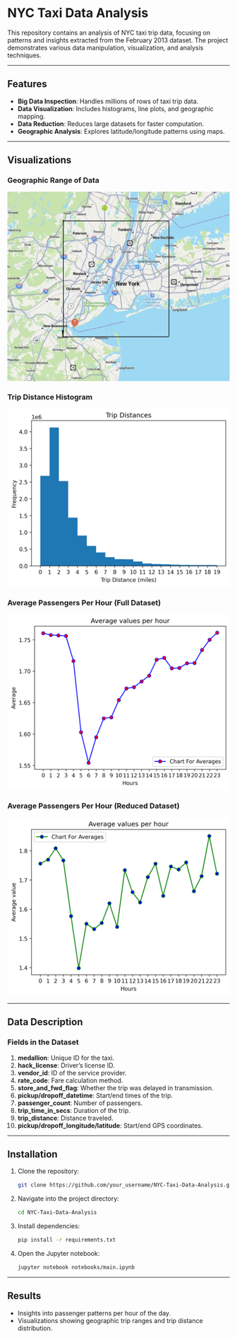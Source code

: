 # NYC Taxi Data Analysis

This repository contains an analysis of NYC taxi trip data, focusing on patterns and insights extracted from the February 2013 dataset. The project demonstrates various data manipulation, visualization, and analysis techniques.

---

## Features
- **Big Data Inspection**: Handles millions of rows of taxi trip data.
- **Data Visualization**: Includes histograms, line plots, and geographic mapping.
- **Data Reduction**: Reduces large datasets for faster computation.
- **Geographic Analysis**: Explores latitude/longitude patterns using maps.

---

## Visualizations
### Geographic Range of Data
![Geographic Range](images/NYC_map.jpg)

### Trip Distance Histogram
![Trip Distances](images/hist.png)

### Average Passengers Per Hour (Full Dataset)
![Passengers Full Dataset](images/plotmain.png)

### Average Passengers Per Hour (Reduced Dataset)
![Passengers Reduced Dataset](images/plot.png)

---

## Data Description
### Fields in the Dataset
1. **medallion**: Unique ID for the taxi.
2. **hack_license**: Driver’s license ID.
3. **vendor_id**: ID of the service provider.
4. **rate_code**: Fare calculation method.
5. **store_and_fwd_flag**: Whether the trip was delayed in transmission.
6. **pickup/dropoff_datetime**: Start/end times of the trip.
7. **passenger_count**: Number of passengers.
8. **trip_time_in_secs**: Duration of the trip.
9. **trip_distance**: Distance traveled.
10. **pickup/dropoff_longitude/latitude**: Start/end GPS coordinates.

---

## Installation

1. Clone the repository:
   ```bash
   git clone https://github.com/your_username/NYC-Taxi-Data-Analysis.git

2. Navigate into the project directory:
   ```bash
   cd NYC-Taxi-Data-Analysis
3. Install dependencies:
   ```bash
   pip install -r requirements.txt
4. Open the Jupyter notebook:
   ```bash
   jupyter notebook notebooks/main.ipynb
   
---

## Results
- Insights into passenger patterns per hour of the day.
- Visualizations showing geographic trip ranges and trip distance distribution.
